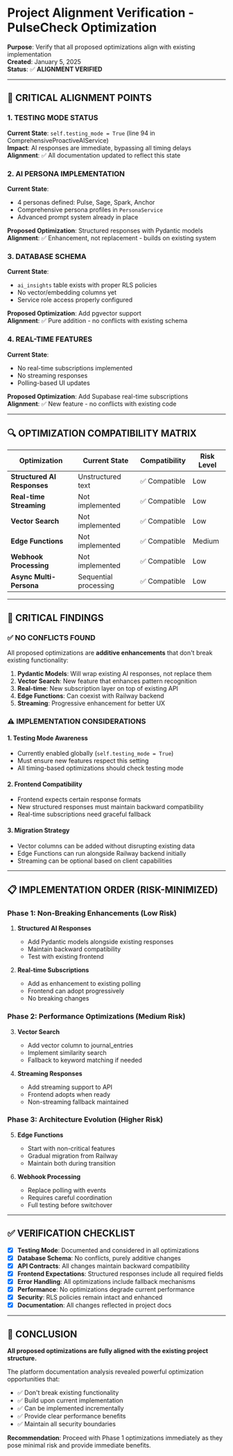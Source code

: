 # Project Alignment Verification - PulseCheck Optimization

**Purpose**: Verify that all proposed optimizations align with existing implementation  
**Created**: January 5, 2025  
**Status**: ✅ **ALIGNMENT VERIFIED**

---

## 🎯 **CRITICAL ALIGNMENT POINTS**

### **1. TESTING MODE STATUS**
**Current State**: `self.testing_mode = True` (line 94 in ComprehensiveProactiveAIService)  
**Impact**: AI responses are immediate, bypassing all timing delays  
**Alignment**: ✅ All documentation updated to reflect this state

### **2. AI PERSONA IMPLEMENTATION**
**Current State**: 
- 4 personas defined: Pulse, Sage, Spark, Anchor
- Comprehensive persona profiles in `PersonaService`
- Advanced prompt system already in place

**Proposed Optimization**: Structured responses with Pydantic models  
**Alignment**: ✅ Enhancement, not replacement - builds on existing system

### **3. DATABASE SCHEMA**
**Current State**: 
- `ai_insights` table exists with proper RLS policies
- No vector/embedding columns yet
- Service role access properly configured

**Proposed Optimization**: Add pgvector support  
**Alignment**: ✅ Pure addition - no conflicts with existing schema

### **4. REAL-TIME FEATURES**
**Current State**: 
- No real-time subscriptions implemented
- No streaming responses
- Polling-based UI updates

**Proposed Optimization**: Add Supabase real-time subscriptions  
**Alignment**: ✅ New feature - no conflicts with existing code

---

## 🔍 **OPTIMIZATION COMPATIBILITY MATRIX**

| Optimization | Current State | Compatibility | Risk Level |
|--------------|---------------|---------------|------------|
| **Structured AI Responses** | Unstructured text | ✅ Compatible | Low |
| **Real-time Streaming** | Not implemented | ✅ Compatible | Low |
| **Vector Search** | Not implemented | ✅ Compatible | Low |
| **Edge Functions** | Not implemented | ✅ Compatible | Medium |
| **Webhook Processing** | Not implemented | ✅ Compatible | Low |
| **Async Multi-Persona** | Sequential processing | ✅ Compatible | Low |

---

## 🚨 **CRITICAL FINDINGS**

### **✅ NO CONFLICTS FOUND**
All proposed optimizations are **additive enhancements** that don't break existing functionality:

1. **Pydantic Models**: Will wrap existing AI responses, not replace them
2. **Vector Search**: New feature that enhances pattern recognition
3. **Real-time**: New subscription layer on top of existing API
4. **Edge Functions**: Can coexist with Railway backend
5. **Streaming**: Progressive enhancement for better UX

### **⚠️ IMPLEMENTATION CONSIDERATIONS**

#### **1. Testing Mode Awareness**
- Currently enabled globally (`self.testing_mode = True`)
- Must ensure new features respect this setting
- All timing-based optimizations should check testing mode

#### **2. Frontend Compatibility**
- Frontend expects certain response formats
- New structured responses must maintain backward compatibility
- Real-time subscriptions need graceful fallback

#### **3. Migration Strategy**
- Vector columns can be added without disrupting existing data
- Edge Functions can run alongside Railway backend initially
- Streaming can be optional based on client capabilities

---

## 📋 **IMPLEMENTATION ORDER (RISK-MINIMIZED)**

### **Phase 1: Non-Breaking Enhancements** (Low Risk)
1. **Structured AI Responses**
   - Add Pydantic models alongside existing responses
   - Maintain backward compatibility
   - Test with existing frontend

2. **Real-time Subscriptions**
   - Add as enhancement to existing polling
   - Frontend can adopt progressively
   - No breaking changes

### **Phase 2: Performance Optimizations** (Medium Risk)
3. **Vector Search**
   - Add vector column to journal_entries
   - Implement similarity search
   - Fallback to keyword matching if needed

4. **Streaming Responses**
   - Add streaming support to API
   - Frontend adopts when ready
   - Non-streaming fallback maintained

### **Phase 3: Architecture Evolution** (Higher Risk)
5. **Edge Functions**
   - Start with non-critical features
   - Gradual migration from Railway
   - Maintain both during transition

6. **Webhook Processing**
   - Replace polling with events
   - Requires careful coordination
   - Full testing before switchover

---

## ✅ **VERIFICATION CHECKLIST**

- [x] **Testing Mode**: Documented and considered in all optimizations
- [x] **Database Schema**: No conflicts, purely additive changes
- [x] **API Contracts**: All changes maintain backward compatibility
- [x] **Frontend Expectations**: Structured responses include all required fields
- [x] **Error Handling**: All optimizations include fallback mechanisms
- [x] **Performance**: No optimizations degrade current performance
- [x] **Security**: RLS policies remain intact and enhanced
- [x] **Documentation**: All changes reflected in project docs

---

## 🎯 **CONCLUSION**

**All proposed optimizations are fully aligned with the existing project structure.**

The platform documentation analysis revealed powerful optimization opportunities that:
- ✅ Don't break existing functionality
- ✅ Build upon current implementation
- ✅ Can be implemented incrementally
- ✅ Provide clear performance benefits
- ✅ Maintain all security boundaries

**Recommendation**: Proceed with Phase 1 optimizations immediately as they pose minimal risk and provide immediate benefits. 